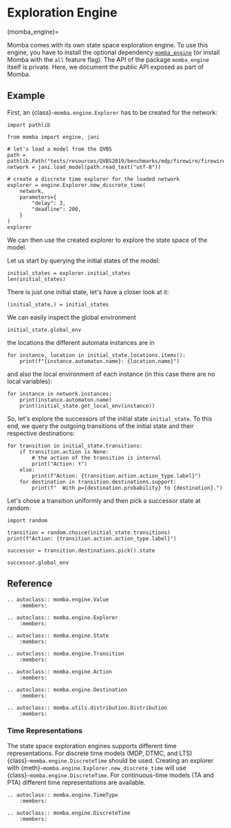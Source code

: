 # Exploration Engine
(momba_engine)=

Momba comes with its own state space exploration engine.
To use this engine, you have to install the optional dependency [`momba_engine`](https://pypi.org/project/momba_engine/) (or install Momba with the `all` feature flag).
The API of the package `momba_engine` itself is private.
Here, we document the public API exposed as part of Momba.


## Example

First, an {class}`~momba.engine.Explorer` has to be created for the network:

```{jupyter-execute}
import pathlib

from momba import engine, jani

# let's load a model from the QVBS
path = pathlib.Path("tests/resources/QVBS2019/benchmarks/mdp/firewire/firewire.true.jani")
network = jani.load_model(path.read_text("utf-8"))

# create a discrete time explorer for the loaded network
explorer = engine.Explorer.new_discrete_time(
    network,
    parameters={
        "delay": 3,
        "deadline": 200,
    }
)
explorer
```

We can then use the created explorer to explore the state space of the model.

Let us start by querying the initial states of the model:

```{jupyter-execute}
initial_states = explorer.initial_states
len(initial_states)
```

There is just one initial state, let's have a closer look at it:

```{jupyter-execute}
(initial_state,) = initial_states
```

We can easily inspect the global environment

```{jupyter-execute}
initial_state.global_env
```

the locations the different automata instances are in

```{jupyter-execute}
for instance, location in initial_state.locations.items():
    print(f"{instance.automaton.name}: {location.name}")
```

and also the local environment of each instance (in this case there are no local variables):
```{jupyter-execute}
for instance in network.instances:
    print(instance.automaton.name)
    print(initial_state.get_local_env(instance))
```

So, let's explore the successors of the initial state `initial_state`.
To this end, we query the outgoing transitions of the initial state and their respective destinations:

```{jupyter-execute}
for transition in initial_state.transitions:
    if transition.action is None:
        # the action of the transition is internal
        print("Action: τ")
    else:
        print(f"Action: {transition.action.action_type.label}")
    for destination in transition.destinations.support:
        print(f"  With p={destination.probability} to {destination}.")
```

Let's chose a transition uniformly and then pick a successor state at random:
```{jupyter-execute}
import random

transition = random.choice(initial_state.transitions)
print(f"Action: {transition.action.action_type.label}")

successor = transition.destinations.pick().state

successor.global_env
```


## Reference

```{eval-rst}
.. autoclass:: momba.engine.Value
    :members:

.. autoclass:: momba.engine.Explorer
    :members:

.. autoclass:: momba.engine.State
    :members:

.. autoclass:: momba.engine.Transition
    :members:

.. autoclass:: momba.engine.Action
    :members:

.. autoclass:: momba.engine.Destination
    :members:

.. autoclass:: momba.utils.distribution.Distribution
    :members:
```


### Time Representations

The state space exploration engines supports different time representations.
For discrete time models (MDP, DTMC, and LTS) {class}`~momba.engine.DiscreteTime` should be used.
Creating an explorer with {meth}`~momba.engine.Explorer.new_discrete_time` will use {class}`~momba.engine.DiscreteTime`.
For continuous-time models (TA and PTA) different time representations are available.

```{eval-rst}
.. autoclass:: momba.engine.TimeType
    :members:

.. autoclass:: momba.engine.DiscreteTime
    :members:
```
